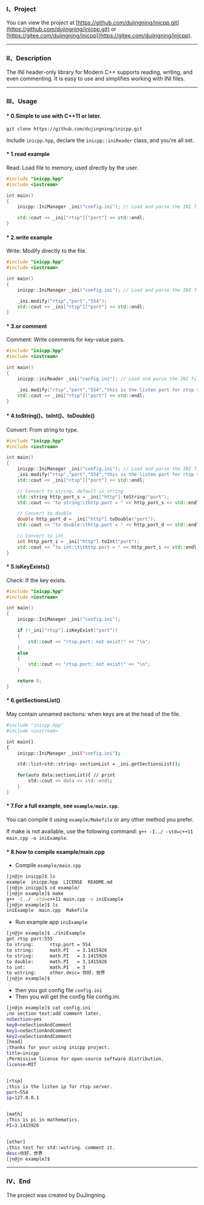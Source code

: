### Ⅰ、Project
You can view the project at [https://github.com/dujingning/inicpp.git](https://github.com/dujingning/inicpp.git) or [https://gitee.com/dujingning/inicpp](https://gitee.com/dujingning/inicpp).


---

### Ⅱ、Description

The INI header-only library for Modern C++ supports reading, writing, and even commenting. It is easy to use and simplifies working with INI files.


---
### Ⅲ、Usage 

#### * 0.Simple to use with C++11 or later.
```
git clone https://github.com/dujingning/inicpp.git
```

Include `inicpp.hpp`, declare the `inicpp::iniReader` class, and you're all set.

#### * 1.read example
Read: Load file to memory, used directly by the user.
```cpp
#include "inicpp.hpp"
#include <iostream>

int main()
{
    inicpp::IniManager _ini("config.ini"); // Load and parse the INI file.

    std::cout << _ini["rtsp"]["port"] << std::endl;
}
```

#### * 2.write example
Write: Modify directly to the file.
```cpp
#include "inicpp.hpp"
#include <iostream>

int main()
{
    inicpp::IniManager _ini("config.ini"); // Load and parse the INI file.

    _ini.modify("rtsp","port","554");
    std::cout << _ini["rtsp"]["port"] << std::endl;
}
```
#### * 3.or comment
Comment: Write comments for key-value pairs.
```cpp
#include "inicpp.hpp"
#include <iostream>

int main()
{
    inicpp::iniReader _ini("config.ini"); // Load and parse the INI file.

    _ini.modify("rtsp","port","554","this is the listen port for rtsp server");
    std::cout << _ini["rtsp"]["port"] << std::endl;
}
```
#### * 4.toString()、toInt()、toDouble()
Convert: From string to type.
```cpp
#include "inicpp.hpp"
#include <iostream>

int main()
{
    inicpp::IniManager _ini("config.ini"); // Load and parse the INI file.
    _ini.modify("rtsp","port","554","this is the listen port for rtsp server");
    std::cout << _ini["rtsp"]["port"] << std::endl;

    // Convert to string, default is string
    std::string http_port_s = _ini["http"].toString("port");
    std::cout << "to string:\thttp.port = " << http_port_s << std::endl;

    // Convert to double
    double http_port_d = _ini["http"].toDouble("port");
    std::cout << "to double:\thttp.port = " << http_port_d << std::endl;

    // Convert to int
    int http_port_i = _ini["http"].toInt("port");
    std::cout << "to int:\t\thttp.port = " << http_port_i << std::endl;
}
```
#### * 5.isKeyExists()
Check: If the key exists.
```cpp
#include "inicpp.hpp"
#include <iostream>

int main()
{
    inicpp::IniManager _ini("config.ini");

    if (!_ini["rtsp"].isKeyExist("port"))
    {
        std::cout << "rtsp.port: not exist!" << "\n";
    }
    else
    {
        std::cout << "rtsp.port: not exist!" << "\n";
    }

    return 0;
}
```
#### * 6.getSectionsList()
May contain unnamed sections: when keys are at the head of the file.
```bash
#include "inicpp.hpp"
#include <iostream>

int main()
{
    inicpp::IniManager _ini("config.ini");

    std::list<std::string> sectionList = _ini.getSectionsList();

    for(auto data:sectionList){ // print
        std::cout << data << std::endl;
    }
}
```

#### * 7.For a full example, see `example/main.cpp`.

You can compile it using `example/Makefile` or any other method you prefer.

If make is not available, use the following command: `g++ -I../ -std=c++11 main.cpp -o iniExample`.


#### * 8.how to compile example/main.cpp
- Compile `example/main.cpp`
```bash
[jn@jn inicpp]$ ls
example  inicpp.hpp  LICENSE  README.md
[jn@jn inicpp]$ cd example/
[jn@jn example]$ make
g++ -I../ -std=c++11 main.cpp -o iniExample
[jn@jn example]$ ls
iniExample  main.cpp  Makefile
```

- Run example app `iniExample`
```bash
[jn@jn example]$ ./iniExample
get rtsp port:555
to string:      rtsp.port = 554
to string:      math.PI   = 3.1415926
to string:      math.PI   = 3.1415926
to double:      math.PI   = 3.1415926
to int:         math.PI   = 3
to wstring:     other.desc= 你好，世界
[jn@jn example]$
```

- then you got config file `config.ini`
- Then you will get the config file config.ini.
```bash
[jn@jn example]$ cat config.ini
;no section test:add comment later.
noSection=yes
key0=noSectionAndComment
key1=noSectionAndComment
key2=noSectionAndComment
[head]
;thanks for your using inicpp project.
title=inicpp
;Permissive license for open-source software distribution.
license=MIT


[rtsp]
;this is the listen ip for rtsp server.
port=554
ip=127.0.0.1


[math]
;This is pi in mathematics.
PI=3.1415926


[other]
;this test for std::wstring. comment it.
desc=你好，世界
[jn@jn example]$
```

---
### Ⅳ、End
 The project was created by DuJingning.
